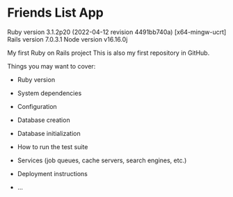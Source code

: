 # Friends List App

Ruby version 3.1.2p20 (2022-04-12 revision 4491bb740a) [x64-mingw-ucrt]
Rails version 7.0.3.1
Node version v16.16.0j

My first Ruby on Rails project
This is also my first repository in GitHub.



Things you may want to cover:

* Ruby version

* System dependencies

* Configuration

* Database creation

* Database initialization

* How to run the test suite

* Services (job queues, cache servers, search engines, etc.)

* Deployment instructions

* ...
